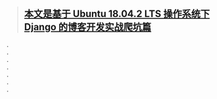 > <h2><a href="#no-jump">本文是基于 Ubuntu 18.04.2 LTS 操作系统下 Django 的博客开发实战爬坑篇</a> </h2>

.<br>.<br>.<br>.<br>.<br>.<br>.<br>
